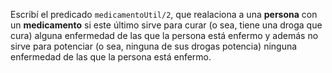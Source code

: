 Escribí el predicado `medicamentoUtil/2`,
que realaciona a una **persona** con un **medicamento** si este último 
sirve para curar (o sea, tiene una droga que cura)
alguna enfermedad de las que la persona está enfermo y además 
no sirve para potenciar (o sea, ninguna de sus drogas potencia) 
ninguna enfermedad de las que la persona está enfermo.